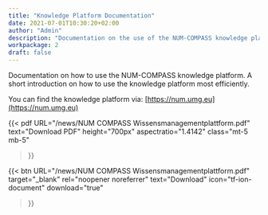 ```yaml
---
title: "Knowledge Platform Documentation"
date: 2021-07-01T10:30:20+02:00
author: "Admin"
description: "Documentation on the use of the NUM-COMPASS knowledge platform"
workpackage: 2
draft: false
---
```


Documentation on how to use the NUM-COMPASS knowledge platform. A short introduction on how to use the knowledge platform most efficiently.

You can find the knowledge platform via: [https://num.umg.eu](https://num.umg.eu)


{{< pdf
    URL="/news/NUM COMPASS Wissensmanagementplattform.pdf"
    text="Download PDF"
    height="700px"
    aspectratio="1.4142"
    class="mt-5 mb-5"
>}}


{{< btn
        URL="/news/NUM COMPASS Wissensmanagementplattform.pdf"
        target="_blank"
        rel="noopener noreferrer"
        text="Download"
        icon="tf-ion-document"
        download="true"
>}}
